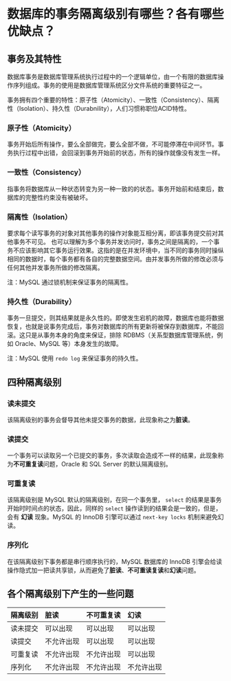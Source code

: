 # 数据库的事务隔离级别有哪些？各有哪些优缺点？

## 事务及其特性

数据库事务是数据库管理系统执行过程中的一个逻辑单位，由一个有限的数据库操作序列组成。事务的使用是数据库管理系统区分文件系统的重要特征之一。

事务拥有四个重要的特性：原子性（Atomicity）、一致性（Consistency）、隔离性（Isolation）、持久性（Durabnility），人们习惯称职位ACID特性。

### 原子性（Atomicity）

事务开始后所有操作，要么全部做完，要么全部不做，不可能停滞在中间环节。事务执行过程中出错，会回滚到事务开始前的状态，所有的操作就像没有发生一样。

### 一致性（Consistency）

指事务将数据库从一种状态转变为另一种一致的的状态。事务开始前和结束后，数据库的完整性约束没有被破坏。

### 隔离性（Isolation）

要求每个读写事务的对象对其他事务的操作对象能互相分离，即该事务提交前对其他事务不可见。 也可以理解为多个事务并发访问时，事务之间是隔离的，一个事务不应该影响其它事务运行效果。这指的是在并发环境中，当不同的事务同时操纵相同的数据时，每个事务都有各自的完整数据空间。由并发事务所做的修改必须与任何其他并发事务所做的修改隔离。

注：MySQL 通过锁机制来保证事务的隔离性。

### 持久性（Durability）

事务一旦提交，则其结果就是永久性的。即使发生宕机的故障，数据库也能将数据恢复，也就是说事务完成后，事务对数据库的所有更新将被保存到数据库，不能回滚。这只是从事务本身的角度来保证，排除 RDBMS（关系型数据库管理系统，例如 Oracle、MySQL 等）本身发生的故障。

注：MySQL 使用 `redo log` 来保证事务的持久性。

## 四种隔离级别

### 读未提交

该隔离级别的事务会督导其他未提交事务的数据，此现象称之为**脏读**。

### 读提交

一个事务可以读取另一个已提交的事务，多次读取会造成不一样的结果，此现象称为**不可重复读**问题，Oracle 和 SQL Server 的默认隔离级别。

### 可重复读

该隔离级别是 MySQL 默认的隔离级别，在同一个事务里， `select` 的结果是事务开始时时间点的状态，因此，同样的 `select` 操作读到的结果会是一致的，但是，会有 **幻读** 现象。MySQL 的 InnoDB 引擎可以通过 `next-key locks` 机制来避免幻读。

### 序列化

在该隔离级别下事务都是串行顺序执行的，MySQL 数据库的 InnoDB 引擎会给读操作隐式加一把读共享锁，从而避免了**脏读**、**不可重读复读**和**幻读**问题。

## 各个隔离级别下产生的一些问题

| **隔离级别** | **脏读**   | **不可重复读** | **幻读**   |
| :----------- | :--------- | :------------- | :--------- |
| 读未提交     | 可以出现   | 可以出现       | 可以出现   |
| 读提交       | 不允许出现 | 可以出现       | 可以出现   |
| 可重复读     | 不允许出现 | 不允许出现     | 可以出现   |
| 序列化       | 不允许出现 | 不允许出现     | 不允许出现 |